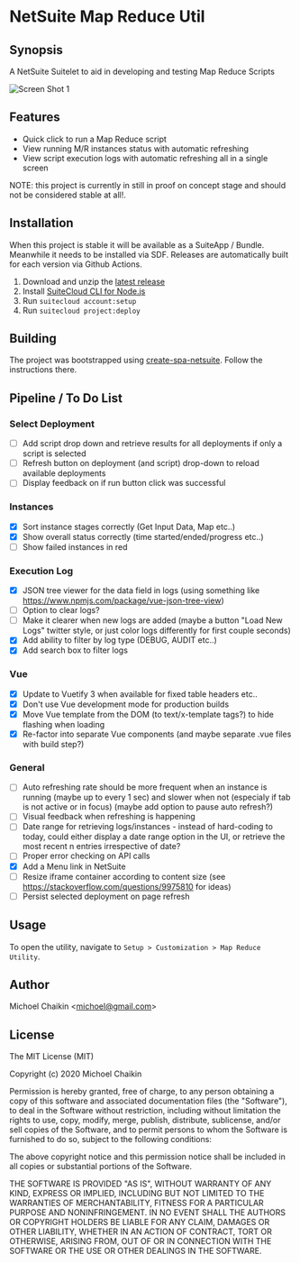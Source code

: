 # NetSuite Map Reduce Util

## Synopsis

A NetSuite Suitelet to aid in developing and testing Map Reduce Scripts

![Screen Shot 1](resource/screenshot.gif?raw=true 'Screenshot')

## Features

- Quick click to run a Map Reduce script
- View running M/R instances status with automatic refreshing
- View script execution logs with automatic refreshing
  all in a single screen

NOTE: this project is currently in still in proof on concept stage and should not be considered stable at all!.

## Installation

When this project is stable it will be available as a SuiteApp / Bundle. Meanwhile it needs to be installed via SDF. Releases are automatically built for each version via Github Actions.

1. Download and unzip the [latest release](https://github.com/michoelchaikin/netsuite-mapreduce-util/releases/latest)
2. Install [SuiteCloud CLI for Node.js](https://github.com/oracle/netsuite-suitecloud-sdk/tree/master/packages/node-cli)
3. Run `suitecloud account:setup`
4. Run `suitecloud project:deploy`

## Building

The project was bootstrapped using [create-spa-netsuite](https://www.npmjs.com/package/@finitydevs/create-spa-netsuite). Follow the instructions there.

## Pipeline / To Do List

### Select Deployment

- [ ] Add script drop down and retrieve results for all deployments if only a script is selected
- [ ] Refresh button on deployment (and script) drop-down to reload available deployments
- [ ] Display feedback on if run button click was successful

### Instances

- [x] Sort instance stages correctly (Get Input Data, Map etc..)
- [x] Show overall status correctly (time started/ended/progress etc..)
- [ ] Show failed instances in red

### Execution Log

- [x] JSON tree viewer for the data field in logs (using something like https://www.npmjs.com/package/vue-json-tree-view)
- [ ] Option to clear logs?
- [ ] Make it clearer when new logs are added (maybe a button "Load New Logs" twitter style, or just color logs differently for first couple seconds)
- [x] Add ability to filter by log type (DEBUG, AUDIT etc..)
- [x] Add search box to filter logs

### Vue

- [x] Update to Vuetify 3 when available for fixed table headers etc..
- [x] Don't use Vue development mode for production builds
- [x] Move Vue template from the DOM (to text/x-template tags?) to hide flashing when loading
- [x] Re-factor into separate Vue components (and maybe separate .vue files with build step?)

### General

- [ ] Auto refreshing rate should be more frequent when an instance is running (maybe up to every 1 sec) and slower when not (especialy if tab is not active or in focus) (maybe add option to pause auto refresh?)
- [ ] Visual feedback when refreshing is happening
- [ ] Date range for retrieving logs/instances - instead of hard-coding to today, could either display a date range option in the UI, or retrieve the most recent n entries irrespective of date?
- [ ] Proper error checking on API calls
- [x] Add a Menu link in NetSuite
- [ ] Resize iframe container according to content size (see https://stackoverflow.com/questions/9975810 for ideas)
- [ ] Persist selected deployment on page refresh

## Usage

To open the utility, navigate to `Setup > Customization > Map Reduce Utility`.

## Author

Michoel Chaikin <[michoel@gmail.com](mailto:michoel@gmail.com)>

## License

The MIT License (MIT)

Copyright (c) 2020 Michoel Chaikin

Permission is hereby granted, free of charge, to any person obtaining a copy of this software and associated documentation files (the "Software"), to deal in the Software without restriction, including without limitation the rights to use, copy, modify, merge, publish, distribute, sublicense, and/or sell copies of the Software, and to permit persons to whom the Software is furnished to do so, subject to the following conditions:

The above copyright notice and this permission notice shall be included in all copies or substantial portions of the Software.

THE SOFTWARE IS PROVIDED "AS IS", WITHOUT WARRANTY OF ANY KIND, EXPRESS OR IMPLIED, INCLUDING BUT NOT LIMITED TO THE WARRANTIES OF MERCHANTABILITY, FITNESS FOR A PARTICULAR PURPOSE AND NONINFRINGEMENT. IN NO EVENT SHALL THE AUTHORS OR COPYRIGHT HOLDERS BE LIABLE FOR ANY CLAIM, DAMAGES OR OTHER LIABILITY, WHETHER IN AN ACTION OF CONTRACT, TORT OR OTHERWISE, ARISING FROM, OUT OF OR IN CONNECTION WITH THE SOFTWARE OR THE USE OR OTHER DEALINGS IN THE SOFTWARE.

